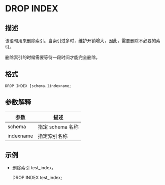 DROP INDEX 
===============================



描述 
-----------

该语句用来删除索引。当索引过多时，维护开销增大，因此，需要删除不必要的索引。

删除索引的时候需要等待一段时间才能完全删除。

格式 
-----------

    DROP INDEX [schema.]indexname;



参数解释 
-------------



|    参数     |      描述      |
|-----------|--------------|
| schema    | 指定 schema 名称 |
| indexname | 指定索引名称       |



示例 
-----------

* 删除索引 test_index。

  




    DROP INDEX test_index;



